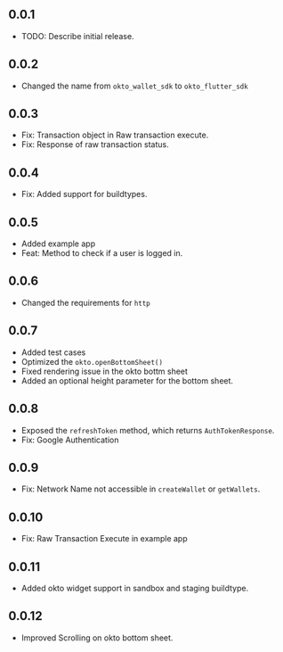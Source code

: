 ## 0.0.1

* TODO: Describe initial release.

## 0.0.2
- Changed the name from `okto_wallet_sdk` to `okto_flutter_sdk`

## 0.0.3
- Fix: Transaction object in Raw transaction execute.
- Fix: Response of raw transaction status.

## 0.0.4
- Fix: Added support for buildtypes.

## 0.0.5
- Added example app
- Feat: Method to check if a user is logged in.

## 0.0.6
- Changed the requirements for `http`

## 0.0.7
- Added test cases
- Optimized the `okto.openBottomSheet()`
- Fixed rendering issue in the okto bottm sheet
- Added an optional height parameter for the bottom sheet. 

## 0.0.8
- Exposed the `refreshToken` method, which returns `AuthTokenResponse`.
- Fix: Google Authentication

## 0.0.9
- Fix: Network Name not accessible in `createWallet` or `getWallets`.

## 0.0.10
- Fix: Raw Transaction Execute in example app

## 0.0.11
- Added okto widget support in sandbox and staging buildtype. 

## 0.0.12
- Improved Scrolling on okto bottom sheet.